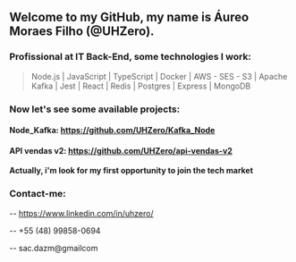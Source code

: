 ## Welcome to my GitHub, my name is Áureo Moraes Filho (@UHZero).

### Profissional at IT Back-End, some technologies I work:
> Node.js | JavaScript | TypeScript | Docker | AWS - SES - S3 | Apache Kafka | Jest | React | Redis | Postgres | Express | MongoDB 

### Now let's see some available projects:
#### Node_Kafka: <https://github.com/UHZero/Kafka_Node>

#### API vendas v2: <https://github.com/UHZero/api-vendas-v2>

**Actually, i'm look for my first opportunity to join the tech market**

### Contact-me:
-- <https://www.linkedin.com/in/uhzero/>

-- +55 (48) 99858-0694

-- sac.dazm@gmailcom

<!---
UHZero/UHZero is a ✨ special ✨ repository because its `README.md` (this file) appears on your GitHub profile.
You can click the Preview link to take a look at your changes.
--->

